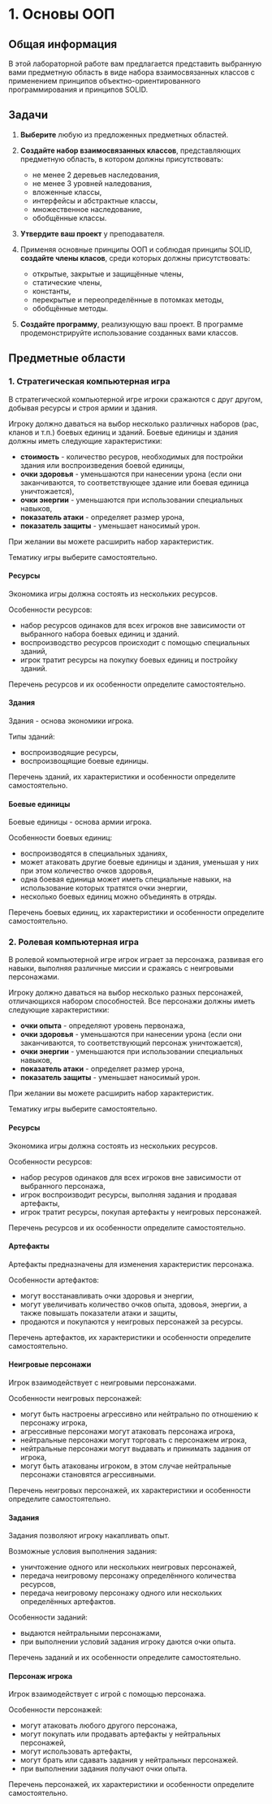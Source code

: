 # 1. Основы ООП

## Общая информация

В этой лабораторной работе вам предлагается представить выбранную вами 
предметную область в виде набора взаимосвязанных классов с применением
принципов объектно-ориентированного программирования и принципов SOLID.

## Задачи

1. **Выберите** любую из предложенных предметных областей.

2. **Создайте набор взаимосвязанных классов**, представляющих предметную 
область, в котором должны присутствовать:

    - не менее 2 деревьев наследования,
    - не менее 3 уровней наледования,
    - вложенные классы,
    - интерфейсы и абстрактные классы,
    - множественное наследование,
    - обобщённые классы.

3. **Утвердите ваш проект** у преподавателя.

4. Применяя основные принципы ООП и соблюдая принципы SOLID,
**создайте члены класов**, среди которых должны присутствовать:

    - открытые, закрытые и защищённые члены,
    - статические члены,
    - константы,
    - перекрытые и переопределённые в потомках методы,
    - обобщённые методы.

5. **Создайте программу**, реализующую ваш проект. В программе 
продемонстрируйте использование созданных вами классов.

## Предметные области

### 1. Стратегическая компьютерная игра

В стратегической компьютерной игре игроки сражаются с друг другом, добывая 
ресурсы и строя армии и здания.

Игроку должно даваться на выбор несколько различных наборов
(рас, кланов и т.п.) боевых единиц и зданий. Боевые единицы и здания должны 
иметь следующие характеристики:

- **стоимость** - количество ресуров, необходимых для постройки здания или 
воспроизведения боевой единицы,
- **очки здоровья** - уменьшаются при нанесении урона (если они 
заканчиваются, то соответствующее здание или боевая единица уничтожается),
- **очки энергии** - уменьшаются при использовании специальных навыков,
- **показатель атаки** - определяет размер урона,
- **показатель защиты** - уменьшает наносимый урон.

При желании вы можете расширить набор характеристик.

Тематику игры выберите самостоятельно.

#### Ресурсы

Экономика игры должна состоять из нескольких ресурсов.

Особенности ресурсов:

- набор ресурсов одинаков для всех игроков вне зависимости от выбранного набора 
боевых единиц и зданий.
- воспроизводство ресурсов происходит с помощью специальных зданий,
- игрок тратит ресурсы на покупку боевых единиц и постройку зданий.

Перечень ресурсов и их особенности определите самостоятельно.

#### Здания

Здания - основа экономики игрока.

Типы зданий:

- воспроизводящие ресурсы,
- воспроизвощящие боевые единицы.

Перечень зданий, их характеристики и особенности определите самостоятельно.

#### Боевые единицы

Боевые единицы - основа армии игрока.

Особенности боевых единиц:

- воспроизводятся в специальных зданиях,
- может атаковать другие боевые единицы и здания, уменьшая у них при этом 
количество очков здоровья,
- одна боевая единица может иметь специальные навыки, на использование 
которых тратятся очки энергии,
- несколько боевых единиц можно объединять в отряды.

Перечень боевых единиц, их характеристики и особенности определите 
самостоятельно.

### 2. Ролевая компьютерная игра

В ролевой компьютерной игре игрок играет за персонажа, развивая его навыки, 
выполняя различные миссии и сражаясь с неигровыми персонажами.

Игроку должно даваться на выбор несколько разных персонажей, отличающихся 
набором способностей. Все персонажи должны иметь следующие характеристики:

- **очки опыта** - определяют уровень первонажа,
- **очки здоровья** - уменьшаются при нанесении урона (если они заканчиваются,
то соответствующий персонаж уничтожается),
- **очки энергии** - уменьшаются при использовании специальных навыков,
- **показатель атаки** - определяет размер урона,
- **показатель защиты** - уменьшает наносимый урон.

При желании вы можете расширить набор характеристик.

Тематику игры выберите самостоятельно.

#### Ресурсы

Экономика игры должна состоять из нескольких ресурсов.

Особенности ресурсов:

- набор ресуров одинаков для всех игроков вне зависимости от выбранного 
персонажа,
- игрок воспроизводит ресурсы, выполняя задания и продавая артефакты,
- игрок тратит ресурсы, покупая артефакты у неигровых персонажей.

Перечень ресурсов и их особенности определите самостоятельно.

#### Артефакты

Артефакты предназначены для изменения характеристик персонажа.

Особенности артефактов:

- могут восстанавливать очки здоровья и энергии,
- могут увеличивать количество очков опыта, здовоья, энергии, а также 
повышать показатели атаки и защиты,
- продаются и покупаются у неигровых персонажей за ресурсы.

Перечень артефактов, их характеристики и особенности определите самостоятельно.

#### Неигровые персонажи

Игрок взаимодействует с неигровыми персонажами.

Особенности неигровых персонажей:

- могут быть настроены агрессивно или нейтрально по отношению к персонажу 
игрока,
- агрессивные персонажи могут атаковать персонажа игрока,
- нейтральные персонажи могут торговать с персонажем игрока,
- нейтральные персонажи могут выдавать и принимать задания от игрока,
- могут быть атакованы игроком, в этом случае нейтральные персонажи 
становятся агрессивными.

Перечень неигровых персонажей, их характеристики и особенности определите 
самостоятельно.

#### Задания

Задания позволяют игроку накапливать опыт.

Возможные условия выполнения задания:

- уничтожение одного или нескольких неигровых персонажей,
- передача неигровому персонажу определённого количества ресурсов,
- передача неигровому персонажу одного или нескольких определённых артефактов.

Особенности заданий:

- выдаются нейтральными персонажами,
- при выполнении условий задания игроку даются очки опыта.

Перечень заданий и их особенности определите самостоятельно.

#### Персонаж игрока

Игрок взаимодействует с игрой с помощью персонажа.

Особенности персонажей:

- могут атаковать любого другого персонажа,
- могут покупать или продавать артефакты у нейтральных персонажей,
- могут использовать артефакты,
- могут брать или сдавать задания у нейтральных персонажей.
- при выполнении задания получают очки опыта.

Перечень персонажей, их характеристики и особенности определите самостоятельно.